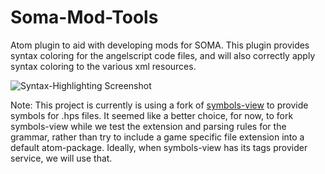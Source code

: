 # Soma-Mod-Tools

Atom plugin to aid with developing mods for SOMA. This plugin provides syntax coloring for the angelscript code files, and will also correctly apply syntax coloring to the various xml resources.

![Syntax-Highlighting Screenshot](https://raw.githubusercontent.com/Apjjm/soma-mod-tools/master/resources/screenshot.png)

Note:
This project is currently is using a fork of [symbols-view](https://github.com/atom/symbols-view) to provide symbols for .hps files. It seemed like a better choice, for now, to fork symbols-view while we test the extension and parsing rules for the grammar, rather than try to include a game specific file extension into a default atom-package. 
Ideally, when symbols-view has its tags provider service, we will use that.
